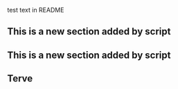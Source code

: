 test text in README


## This is a new section added by script

## This is a new section added by script

## Terve